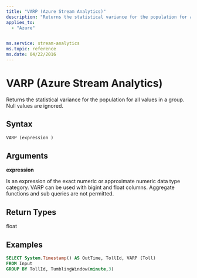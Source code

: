 ```yaml
---
title: "VARP (Azure Stream Analytics)"
description: "Returns the statistical variance for the population for all values in a group. Null values are ignored.  "
applies_to: 
  - "Azure"


ms.service: stream-analytics
ms.topic: reference
ms.date: 04/22/2016
---
```

# VARP (Azure Stream Analytics)
  Returns the statistical variance for the population for all values in a group. Null values are ignored.  
  
 ## Syntax  
  
```SQL   
VARP (expression )  
```  
  
## Arguments  
 **expression**  
  
 Is an expression of the exact numeric or approximate numeric data type category. VARP can be used with bigint and float columns. Aggregate functions and sub queries are not permitted.  
  
## Return Types  
 float  
  
## Examples  
  
```SQL  
SELECT System.Timestamp() AS OutTime, TollId, VARP (Toll)   
FROM Input  
GROUP BY TollId, TumblingWindow(minute,3)  
  
```  
  
  
